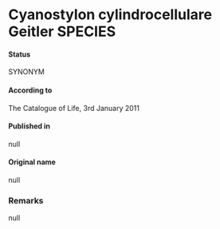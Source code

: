 # Cyanostylon cylindrocellulare Geitler SPECIES

#### Status
SYNONYM

#### According to
The Catalogue of Life, 3rd January 2011

#### Published in
null

#### Original name
null

### Remarks
null